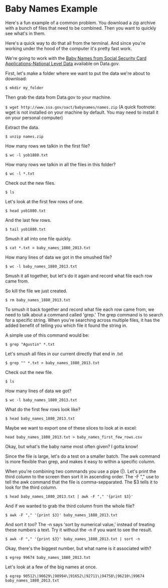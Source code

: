 # Baby Names Example

Here's a fun example of a common problem. You download a zip archive with a bunch of files that need to be combined.
Then you want to quickly see what's in them.

Here's a quick way to do that all from the terminal. And since you're working under the hood of the computer it's pretty fast work.

We're going to work with the [Baby Names from Social Security Card Applications-National Level Data](http://catalog.data.gov/dataset/baby-names-from-social-security-card-applications-national-level-data) available on Data.gov.

First, let's make a folder where we want to put the data we're about to download:

```$ mkdir my_folder```

Then grab the data from Data.gov to your machine. 

```$ wget http://www.ssa.gov/oact/babynames/names.zip```
(A quick footnote: wget is not installed on your machine by default. You may need to install it on your personal computer)

Extract the data.

```$ unzip names.zip```

How many rows we talkin in the first file?

```$ wc -l yob1880.txt```

How many rows we talkin in all the files in this folder?

```$ wc -l *.txt```

Check out the new files.

```$ ls```

Let's look at the first few rows of one.

```$ head yob1880.txt```

And the last few rows.

```$ tail yob1880.txt```

Smush it all into one file quickly.

```$ cat *.txt > baby_names_1880_2013.txt```

How many lines of data we got in the smushed file?

```$ wc -l baby_names_1880_2013.txt```

Smush it all together, but let's do it again and record what file each row came from. 

So kill the file we just created.

```$ rm baby_names_1880_2013.txt```

To smush it back together and record what file each row came from, we need to talk about a command called 'grep.' The grep command is to search for a specific string. When you're searching across multiple files, it has the added benefit of telling you which file it found the string in.

A simple use of this command would be:

```$ grep "Agustin" *.txt```

Let's smush all files in our current directly that end in .txt

```$ grep "" *.txt > baby_names_1880_2013.txt```

Check out the new file.

```$ ls```

How many lines of data we got?

```$ wc -l baby_names_1880_2013.txt```

What do the first few rows look like?

```$ head baby_names_1880_2013.txt```

Maybe we want to export one of these slices to look at in excel:

```head baby_names_1880_2013.txt > baby_names_first_few_rows.csv```

Okay, but what's the baby name most often given? I gotta know!

Since the file is large, let's do a test on a smaller batch. The awk command is more flexible than grep, and makes it easy to within a specific column.

When you're combining two commands you use a pipe (|). Let's print the third column to the screen then sort it in ascending order. The -F "," use to tell the awk command that the file is comma-sepparated. The $3 tells it to look for the third column.

```$ head baby_names_1880_2013.txt | awk -F "," '{print $3}'```

And if we wanted to grab the third column from the whole file?

```$ awk -F "," '{print $3}' baby_names_1880_2013.txt```

And sort it too? The -n says 'sort by numerical value,' instead of treating these numbers a text. Try it without the -n if you want to see the result.

```$ awk -F "," '{print $3}' baby_names_1880_2013.txt | sort -n```

Okay, there's the biggest number, but what name is it associated with?

```$ egrep 99674 baby_names_1880_2013.txt```

Let's look at a few of the big names at once.

```$ egrep 90512\|90629\|90994\|91652\|92711\|94758\|96210\|99674 baby_names_1880_2013.txt```
